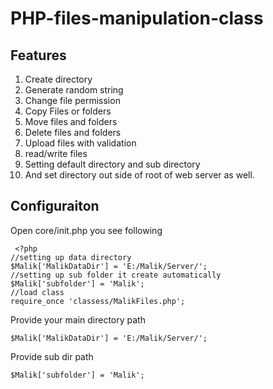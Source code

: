 # PHP-files-manipulation-class
## Features
 1. Create directory 
 2. Generate random string
 3. Change file permission
 4. Copy Files or folders
 5. Move files and folders
 6. Delete files and folders
 7. Upload files with validation
 8. read/write files
 9. Setting default directory and sub directory
 10. And set directory out side of root of web server as well.
## Configuraiton
Open core/init.php you see following

     <?php
    //setting up data directory 
    $Malik['MalikDataDir'] = 'E:/Malik/Server/';
    //setting up sub folder it create automatically
    $Malik['subfolder'] = 'Malik';
    //load class
    require_once 'classess/MalikFiles.php';

Provide your main directory path

    $Malik['MalikDataDir'] = 'E:/Malik/Server/';

Provide sub dir path

    $Malik['subfolder'] = 'Malik';

